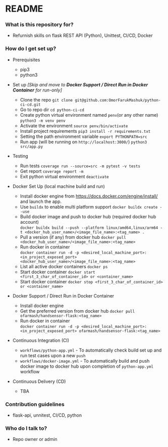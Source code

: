 # README #

### What is this repository for? ###

* Refurnish skills on flask REST API (Python), Unittest, CI/CD, Docker

### How do I get set up? ###

* Prerequisites
  * pip3
  * python3

* Set up *[Skip and move to **Docker Support / Direct Run in Docker Container** for run-only]*
  * Clone the repo
```git clone git@github.com:OmorFarukMashuk/python-ci-cd.git```
  * Go to repo dir
```cd python-ci-cd``` 
  * Create python virtual environment named ```penv```(or any other name) 
```python3 -m venv penv```
  * Activate the environment
```source penv/bin/activate```
  * Install project requirements
```pip3 install -r requirements.txt```
  * Setting the path environment variable
```export PYTHONPATH=src```
  * Run app (will be running on ```http://localhost:3000/```)
```python3 src/app.py```
* Testing
  * Run tests
```coverage run --source=src -m pytest -v tests```
  * Get report
```coverage report -m```
  * Exit python virtual environment ```deactivate```
* Docker Set Up (local machine build and run)
  * Install docker engine from https://docs.docker.com/engine/install/ and launch the app.
  * Use ```buildx``` to enable multi platform support ```docker buildx create --use```
  * Build docker image and push to docker hub (required docker hub account)\
    ```docker buildx build --push --platform linux/amd64,linux/arm64 -t <docker_hub_user_name>/<image_file_name>:<tag_name> .```
  * Pull a version (if any) from docker hub ```docker pull <docker_hub_user_name>/<image_file_name>:<tag_name>```
  * Run docker in container \
    ```docker container run -d -p <desired_local_machine_port>:<in_project_exposed_port> <docker_hub_user_name>/<image_file_name>:<tag_name>```
  * List all active docker containers ```docker ps```
  * Start docker container ```docker start <first_3_char_of_container_id> or <container_name>```
  * Start docker container ```docker stop <first_3_char_of_container_id> or <container_name>```
* Docker Support / Direct Run in Docker Container 
  * Install docker engine
  * Get the preferred version from docker hub ```docker pull ofarmash/handsensor-flask:<tag_name>```
  * Run docker in container \
    ```docker container run -d -p <desired_local_machine_port>:<in_project_exposed_port> ofarmash/handsensor-flask:<tag_name>```    
* Continuous Integration (CI)
  * ```workflows/python-app.yml``` - To automatically check build set up and run test cases upon a new ```push```
  * ```workflows/docker-image.yml``` - To automatically build and push docker image to docker hub upon completion of ```python-app.yml``` workflow 
* Continuous Delivery (CD)
  * TBA

### Contribution guidelines ###

* flask-api, unnitest, CI/CD, python

### Who do I talk to? ###

* Repo owner or admin
